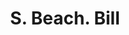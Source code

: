 ---
doi: 10.7916/D81Z5GJV
date_other: '1894'
date_other_textual: '1894'
form: printed ephemera
genre:
- Invoices
name:
- S. Beach
object_in_context_url: https://biggert.cul.columbia.edu/items/view/ave_biggert_01591
subject_hierarchical_geographic:
- Burlington, Vermont, United States
subject_name:
- S. Beach
title: S. Beach. Bill
sort_title: S. Beach. Bill
call_number: ave_biggert_01591
coordinates:
- 44.475833333333334,-73.21194444444444
pid: ave_biggert_01591
identifiers: ave_biggert_01591
permalink: /biggert/ave_biggert_01591/
layout: iiif-image-page
---